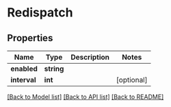 # Redispatch

## Properties
Name | Type | Description | Notes
------------ | ------------- | ------------- | -------------
**enabled** | **string** |  | 
**interval** | **int** |  | [optional] 

[[Back to Model list]](../../README.md#documentation-for-models) [[Back to API list]](../../README.md#documentation-for-api-endpoints) [[Back to README]](../../README.md)

